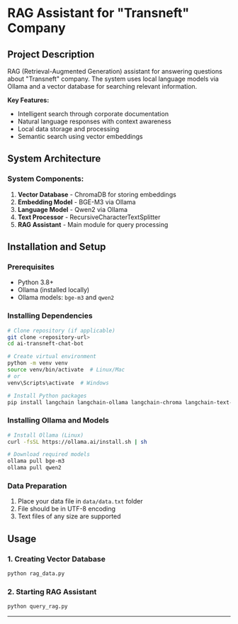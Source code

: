 # RAG Assistant for "Transneft" Company

## Project Description

RAG (Retrieval-Augmented Generation) assistant for answering questions about "Transneft" company. The system uses local language models via Ollama and a vector database for searching relevant information.

**Key Features:**
- Intelligent search through corporate documentation
- Natural language responses with context awareness
- Local data storage and processing
- Semantic search using vector embeddings

## System Architecture

### System Components:
1. **Vector Database** - ChromaDB for storing embeddings
2. **Embedding Model** - BGE-M3 via Ollama
3. **Language Model** - Qwen2 via Ollama
4. **Text Processor** - RecursiveCharacterTextSplitter
5. **RAG Assistant** - Main module for query processing

## Installation and Setup

### Prerequisites
- Python 3.8+
- Ollama (installed locally)
- Ollama models: `bge-m3` and `qwen2`

### Installing Dependencies

```bash
# Clone repository (if applicable)
git clone <repository-url>
cd ai-transneft-chat-bot

# Create virtual environment
python -m venv venv
source venv/bin/activate  # Linux/Mac
# or
venv\Scripts\activate  # Windows

# Install Python packages
pip install langchain langchain-ollama langchain-chroma langchain-text-splitters
```

### Installing Ollama and Models

```bash
# Install Ollama (Linux)
curl -fsSL https://ollama.ai/install.sh | sh

# Download required models
ollama pull bge-m3
ollama pull qwen2
```

### Data Preparation

1. Place your data file in `data/data.txt` folder
2. File should be in UTF-8 encoding
3. Text files of any size are supported

## Usage

### 1. Creating Vector Database

```bash
python rag_data.py
```
### 2. Starting RAG Assistant

```bash
python query_rag.py
```
---
